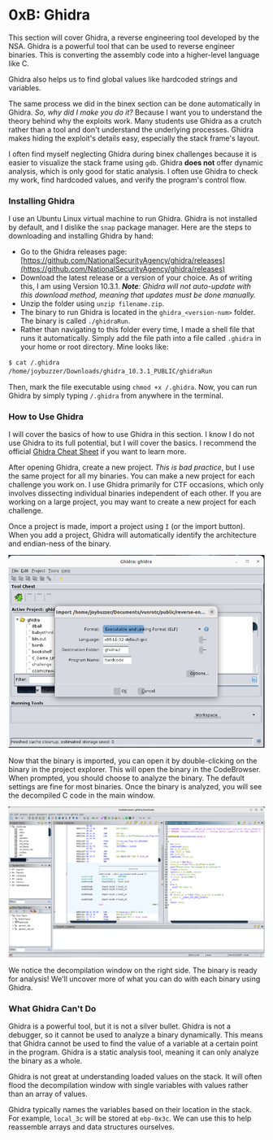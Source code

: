 # 0xB: Ghidra

This section will cover Ghidra, a reverse engineering tool developed by the NSA. Ghidra is a powerful tool that can be used to reverse engineer binaries. This is converting the assembly code into a higher-level language like C.

Ghidra also helps us to find global values like hardcoded strings and variables.

The same process we did in the binex section can be done automatically in Ghidra. _So, why did I make you do it?_ Because I want you to understand the theory behind why the exploits work. Many students use Ghidra as a crutch rather than a tool and don't understand the underlying processes. Ghidra makes hiding the exploit's details easy, especially the stack frame's layout.

I often find myself neglecting Ghidra during binex challenges because it is easier to visualize the stack frame using `gdb`. Ghidra **does not** offer dynamic analysis, which is only good for static analysis. I often use Ghidra to check my work, find hardcoded values, and verify the program's control flow.

### Installing Ghidra

I use an Ubuntu Linux virtual machine to run Ghidra. Ghidra is not installed by default, and I dislike the `snap` package manager. Here are the steps to downloading and installing Ghidra by hand:

* Go to the Ghidra releases page: [https://github.com/NationalSecurityAgency/ghidra/releases](https://github.com/NationalSecurityAgency/ghidra/releases)
* Download the latest release or a version of your choice. As of writing this, I am using Version 10.3.1. _**Note**: Ghidra will not auto-update with this download method, meaning that updates must be done manually._
* Unzip the folder using `unzip filename.zip`.
* The binary to run Ghidra is located in the `ghidra_<version-num>` folder. The binary is called `./ghidraRun`.
* Rather than navigating to this folder every time, I made a shell file that runs it automatically. Simply add the file path into a file called `.ghidra` in your home or root directory. Mine looks like:

```bash
$ cat /.ghidra
/home/joybuzzer/Downloads/ghidra_10.3.1_PUBLIC/ghidraRun
```

Then, mark the file executable using `chmod +x /.ghidra`. Now, you can run Ghidra by simply typing `/.ghidra` from anywhere in the terminal.

### How to Use Ghidra

I will cover the basics of how to use Ghidra in this section. I know I do not use Ghidra to its full potential, but I will cover the basics. I recommend the official [Ghidra Cheat Sheet](https://ghidra-sre.org/CheatSheet.html) if you want to learn more.

After opening Ghidra, create a new project. _This is bad practice_, but I use the same project for all my binaries. You can make a new project for each challenge you work on. I use Ghidra primarily for CTF occasions, which only involves dissecting individual binaries independent of each other. If you are working on a large project, you may want to create a new project for each challenge.

Once a project is made, import a project using `I` (or the import button). When you add a project, Ghidra will automatically identify the architecture and endian-ness of the binary.

<div align="center">

<img src="hardcode/opening-architecture.png" alt="Opening Architecture" width="563">

</div>

Now that the binary is imported, you can open it by double-clicking on the binary in the project explorer. This will open the binary in the CodeBrowser. When prompted, you should choose to analyze the binary. The default settings are fine for most binaries. Once the binary is analyzed, you will see the decompiled C code in the main window.

<div align="center">

<img src="hardcode/decompilation.png" alt="Decompilation">

</div>

We notice the decompilation window on the right side. The binary is ready for analysis! We'll uncover more of what you can do with each binary using Ghidra.

### What Ghidra Can't Do

Ghidra is a powerful tool, but it is not a silver bullet. Ghidra is not a debugger, so it cannot be used to analyze a binary dynamically. This means that Ghidra cannot be used to find the value of a variable at a certain point in the program. Ghidra is a static analysis tool, meaning it can only analyze the binary as a whole.

Ghidra is not great at understanding loaded values on the stack. It will often flood the decompilation window with single variables with values rather than an array of values.

Ghidra typically names the variables based on their location in the stack. For example, `local_3c` will be stored at `ebp-0x3c`. We can use this to help reassemble arrays and data structures ourselves.
